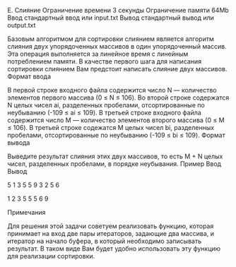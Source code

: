 
E. Слияние
Ограничение времени 	3 секунды
Ограничение памяти 	64Mb
Ввод 	стандартный ввод или input.txt
Вывод 	стандартный вывод или output.txt

Базовым алгоритмом для сортировки слиянием является алгоритм слияния двух упорядоченных массивов в один упорядоченный массив. Эта операция выполняется за линейное время с линейным потреблением памяти. В качестве первого шага для написания сортировки слиянием Вам предстоит написать слияние двух массивов.
Формат ввода

В первой строке входного файла содержится число N — количество элементов первого массива (0 ≤ N ≤ 106).
Во второй строке содержатся N целых чисел ai, разделенных пробелами, отсортированные по неубыванию (-109 ≤ ai ≤ 109).
В третьей строке входного файла содержится число M — количество элементов второго массива (0 ≤ M ≤ 106).
В третьей строке содежатся M целых чисел bi, разделенных пробелами, отсортированные по неубыванию (-109 ≤ bi ≤ 109).
Формат вывода

Выведите результат слияния этих двух массивов, то есть M + N целых чисел, разделенных пробелами, в порядке неубывания.
Пример
Ввод
Вывод

5
1 3 5 5 9
3
2 5 6

	

1 2 3 5 5 5 6 9 

Примечания

Для решения этой задачи советуем реализовать функцию, которая принимает на вход две пары итераторов, задающие два массива, и итератор на начало буфера, в который необходимо записывать результат. В таком виде Вам будет удобно использовать эту функцию для реализации сортировки. 